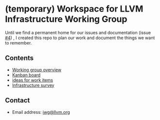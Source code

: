 # (temporary) Workspace for LLVM Infrastructure Working Group

Until we find a permanent home for our issues and documentation
(issue [#4](https://github.com/ChristianKuehnel/iwg-workspace/issues/4))
, I created this
repo to plan our work and document the things we want to remember.

## Contents

* [Working group overview](https://foundation.llvm.org/docs/infrastructure-wg/)
* [Kanban board](https://github.com/ChristianKuehnel/iwg-workspace/projects/1)
* [ideas for work items](collection_of_work_items.md)
* [Infrastructure survey](infrastructure_survey.md)

## Contact

* Email address: [iwg@llvm.org](mailto:iwg@llvm.org)
